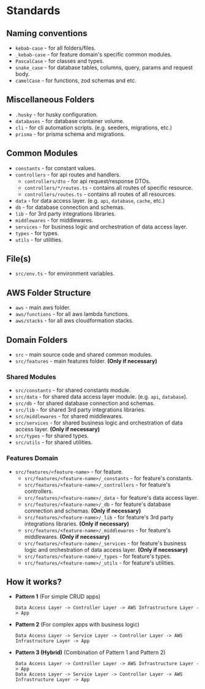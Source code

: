 # Standards

## Naming conventions
- `kebab-case` - for all folders/files.
- `_kebab-case` - for feature domain's specific common modules.
- `PascalCase` - for classes and types.
- `snake_case` - for database tables, columns, query, params and request body.
- `camelCase` - for functions, zod schemas and etc.

## Miscellaneous Folders
- `.husky` - for husky configuration.
- `databases` - for database container volume.
- `cli` - for cli automation scripts. (e.g. seeders, migrations, etc.)
- `prisma` - for prisma schema and migrations.

## Common Modules
- `constants` - for constant values.
- `controllers` - for api routes and handlers.
  - `controllers/dto` - for api request/response DTOs.
  - `controllers/*/routes.ts` - contains all routes of specific resource.
  - `controllers/routes.ts` - contains all routes of all resources.
- `data` - for data access layer. (e.g. `api`, `database`, `cache`, etc.)
- `db` - for database connection and schemas.
- `lib` - for 3rd party integrations libraries.
- `middlewares` - for middlewares.
- `services` - for business logic and orchestration of data access layer.
- `types` - for types.
- `utils` - for utilities.

## File(s)
- `src/env.ts` - for environment variables.

## AWS Folder Structure
- `aws` - main aws folder.
- `aws/functions` - for all aws lambda functions.
- `aws/stacks` - for all aws cloudformation stacks.

## Domain Folders
- `src` - main source code and shared common modules.
- `src/features` - main features folder. **(Only if necessary)**

### Shared Modules
- `src/constants` - for shared constants module.
- `src/data` - for shared data access layer module. (e.g. `api`, `database`).
- `src/db` - for shared database connection and schemas.
- `src/lib` - for shared 3rd party integrations libraries.
- `src/middlewares` - for shared middlewares.
- `src/services` - for shared business logic and orchestration of data access layer. **(Only if necessary)**
- `src/types` - for shared types.
- `src/utils` - for shared utilities.
  
### Features Domain
- `src/features/<feature-name>` - for feature.
  - `src/features/<feature-name>/_constants` - for feature's constants.
  - `src/features/<feature-name>/_controllers` - for feature's controllers.
  - `src/features/<feature-name>/_data` - for feature's data access layer.
  - `src/features/<feature-name>/_db` - for feature's database connection and schemas. **(Only if necessary)**
  - `src/features/<feature-name>/_lib` - for feature's 3rd party integrations libraries. **(Only if necessary)**
  - `src/features/<feature-name>/_middlewares` - for feature's middlewares. **(Only if necessary)**
  - `src/features/<feature-name>/_services` - for feature's business logic and orchestration of data access layer. **(Only if necessary)**
  - `src/features/<feature-name>/_types` - for feature's types.
  - `src/features/<feature-name>/_utils` - for feature's utilities.

## How it works?

- **Pattern 1** (For simple CRUD apps)
  ```
  Data Access Layer -> Controller Layer -> AWS Infrastructure Layer -> App
  ```
- **Pattern 2** (For complex apps with business logic)
  ```
  Data Access Layer -> Service Layer -> Controller Layer -> AWS Infrastructure Layer -> App
  ```
- **Pattern 3 (Hybrid)** (Combination of Pattern 1 and Pattern 2) 
  ```
  Data Access Layer -> Controller Layer -> AWS Infrastructure Layer -> App
  Data Access Layer -> Service Layer -> Controller Layer -> AWS Infrastructure Layer -> App
  ```


